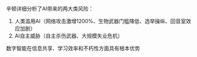 辛顿详细分析了AI带来的两大类风险：
1. 人类滥用AI（网络攻击激增1200%、生物武器门槛降低、选举操纵、回音室效应加剧）
2. AI自主威胁（自主杀伤武器、大规模失业危机）

数字智能在信息共享、学习效率和不朽性方面具有根本优势




